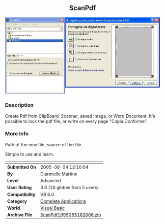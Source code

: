 ﻿<div align="center">

## ScanPdf

<img src="PIC200651742449254.JPG">
</div>

### Description

Create Pdf from ClipBoard, Scanner, saved Image, or Word Document. It's possible to lock the pdf file, or write on every page "Copia Conforme".
 
### More Info
 
Path of the new file, source of the file.

Simple to use and learn.


<span>             |<span>
---                |---
**Submitted On**   |2005-08-04 12:10:04
**By**             |[Ciarmiello Martino](https://github.com/Planet-Source-Code/PSCIndex/blob/master/ByAuthor/ciarmiello-martino.md)
**Level**          |Advanced
**User Rating**    |3.6 (18 globes from 5 users)
**Compatibility**  |VB 6\.0
**Category**       |[Complete Applications](https://github.com/Planet-Source-Code/PSCIndex/blob/master/ByCategory/complete-applications__1-27.md)
**World**          |[Visual Basic](https://github.com/Planet-Source-Code/PSCIndex/blob/master/ByWorld/visual-basic.md)
**Archive File**   |[ScanPdf1995065182006\.zip](https://github.com/Planet-Source-Code/ciarmiello-martino-scanpdf__1-65371/archive/master.zip)








